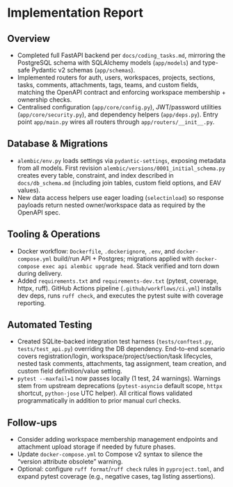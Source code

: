 # Implementation Report

## Overview
- Completed full FastAPI backend per `docs/coding_tasks.md`, mirroring the PostgreSQL schema with SQLAlchemy models (`app/models`) and type-safe Pydantic v2 schemas (`app/schemas`).
- Implemented routers for auth, users, workspaces, projects, sections, tasks, comments, attachments, tags, teams, and custom fields, matching the OpenAPI contract and enforcing workspace membership + ownership checks.
- Centralised configuration (`app/core/config.py`), JWT/password utilities (`app/core/security.py`), and dependency helpers (`app/deps.py`). Entry point `app/main.py` wires all routers through `app/routers/__init__.py`.

## Database & Migrations
- `alembic/env.py` loads settings via `pydantic-settings`, exposing metadata from all models. First revision `alembic/versions/0001_initial_schema.py` creates every table, constraint, and index described in `docs/db_schema.md` (including join tables, custom field options, and EAV values).
- New data access helpers use eager loading (`selectinload`) so response payloads return nested owner/workspace data as required by the OpenAPI spec.

## Tooling & Operations
- Docker workflow: `Dockerfile`, `.dockerignore`, `.env`, and `docker-compose.yml` build/run API + Postgres; migrations applied with `docker-compose exec api alembic upgrade head`. Stack verified and torn down during delivery.
- Added `requirements.txt` and `requirements-dev.txt` (pytest, coverage, httpx, ruff). GitHub Actions pipeline (`.github/workflows/ci.yml`) installs dev deps, runs `ruff check`, and executes the pytest suite with coverage reporting.

## Automated Testing
- Created SQLite-backed integration test harness (`tests/conftest.py`, `tests/test_api.py`) overriding the DB dependency. End-to-end scenario covers registration/login, workspace/project/section/task lifecycles, nested task comments, attachments, tag assignment, team creation, and custom field definition/value setting.
- `pytest --maxfail=1` now passes locally (1 test, 24 warnings). Warnings stem from upstream deprecations (`pytest-asyncio` default scope, `httpx` shortcut, `python-jose` UTC helper). All critical flows validated programmatically in addition to prior manual curl checks.

## Follow-ups
- Consider adding workspace membership management endpoints and attachment upload storage if needed by future phases.
- Update `docker-compose.yml` to Compose v2 syntax to silence the “version attribute obsolete” warning.
- Optional: configure `ruff format`/`ruff check` rules in `pyproject.toml`, and expand pytest coverage (e.g., negative cases, tag listing assertions).
